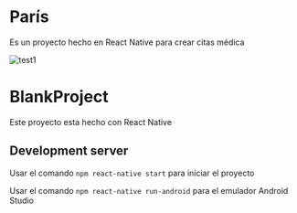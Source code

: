 # París
Es un proyecto hecho en React Native para crear citas médica

![test1](https://repository-images.githubusercontent.com/371205301/f5d0ac80-be65-11eb-8a64-007d6eee87c0)

# BlankProject

Este proyecto esta hecho con React Native

## Development server

Usar el comando `npm react-native start` para iniciar el proyecto

Usar el comando `npm react-native run-android` para el emulador Android Studio 
